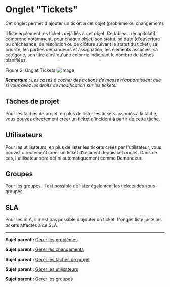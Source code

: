 Onglet "Tickets"
===============

Cet onglet permet d'ajouter un ticket à cet objet (problème ou changement).

Il liste également les tickets déjà liés à cet objet. Ce tableau récapitulatif comprend notamment, pour chaque objet, son statut, sa date (d'ouverture ou d'échéance, de résolution ou de clôture suivant le statut du ticket), sa priorité, les parties demandeurs et assignation, les éléments associés, sa catégorie, son titre ainsi qu'une colonne indiquant le nombre de tâches planifiées. 


Figure 2. Onglet Tickets
![image](docs/image/tabTicket.png)


***Remarque :** Les cases à cocher des actions de masse n'apparaissent que si vous avez les droits de modification sur les tickets.*


Tâches de projet
----------------
Pour les tâches de projet, en plus de lister les tickets associés à la tâche, vous pouvez directement créer un ticket d'incident à partir de cette tâche.

Utilisateurs
------------
Pour les utilisateurs, en plus de lister les tickets créés par l'utilisateur, vous pouvez directement créer un ticket d'incident depuis cet onglet. Dans ce cas, l'utilisateur sera défini automatiquement comme Demandeur.

Groupes
-------
Pour les groupes, il est possible de lister également les tickets des sous-groupes.

SLA
---
Pour les SLA, il n'est pas possible d'ajouter un ticket. L'onglet liste juste les tickets affectés à ce SLA.

-------

**Sujet parent :** [Gérer les problèmes](04_Module_Assistance/08_Problèmes.md "Les problèmes sont gérés depuis le menu Assistance > Problèmes")

**Sujet parent :** [Gérer les changements](04_Module_Assistance/09_Changements.md "Les changements sont gérés depuis le menu Assistance > Changements")

**Sujet parent :** [Gérer les tâches de projet](06_Module_Outils/02_Projets/02_Onglet_Tâches_de_projet.md "Les tâches de projet se gèrent depuis le menu Outils > Projets onglet Tâches de projet")

**Sujet parent :** [Gérer les utilisateurs](04_Module_Administration/02_Utilisateurs/01_Utilisateurs.md "Les utilisateurs sont gérés depuis le menu Administration > Utilisateurs")

**Sujet parent :** [Gérer les groupes](04_Module_Administration/03_Groupes.md "Les groupes sont gérés depuis le menu Administration > Groupes")